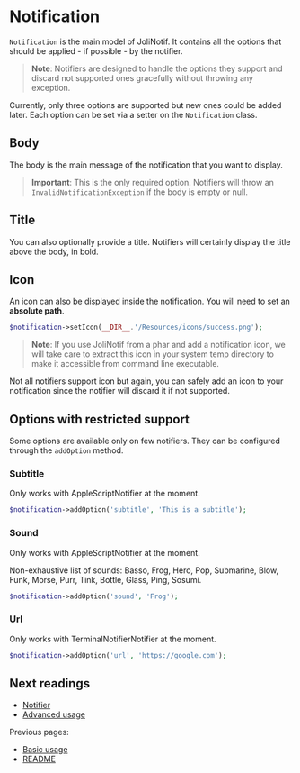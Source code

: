 # Notification

`Notification` is the main model of JoliNotif. It contains all the options
that should be applied - if possible - by the notifier.

> **Note**: Notifiers are designed to handle the options they support and
> discard not supported ones gracefully without throwing any exception.

Currently, only three options are supported but new ones could be added later.
Each option can be set via a setter on the `Notification` class.

## Body

The body is the main message of the notification that you want to display.

> **Important**: This is the only required option. Notifiers will throw an
> `InvalidNotificationException` if the body is empty or null.

## Title

You can also optionally provide a title. Notifiers will certainly display the
title above the body, in bold.

## Icon

An icon can also be displayed inside the notification. You will need to set an
**absolute path**.

```php
$notification->setIcon(__DIR__.'/Resources/icons/success.png');
```

> **Note**: If you use JoliNotif from a phar and add a notification icon, we
> will take care to extract this icon in your system temp directory to make it
> accessible from command line executable.

Not all notifiers support icon but again, you can safely add an icon to your
notification since the notifier will discard it if not supported.

## Options with restricted support

Some options are available only on few notifiers. They can be configured
through the `addOption` method.

### Subtitle

Only works with AppleScriptNotifier at the moment.

```php
$notification->addOption('subtitle', 'This is a subtitle');
```

### Sound

Only works with AppleScriptNotifier at the moment.

Non-exhaustive list of sounds: Basso, Frog, Hero, Pop, Submarine, Blow, Funk,
Morse, Purr, Tink, Bottle, Glass, Ping, Sosumi.

```php
$notification->addOption('sound', 'Frog');
```

### Url

Only works with TerminalNotifierNotifier at the moment.

```php
$notification->addOption('url', 'https://google.com');
```

## Next readings

* [Notifier](03-notifier.md)
* [Advanced usage](04-advanced-usage.md)

Previous pages:

* [Basic usage](01-basic-usage.md)
* [README](../README.md)
